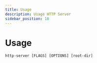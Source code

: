 ```yaml
---
title: Usage
description: Usage HTTP Server
sidebar_position: 10
---
```


# Usage

```
http-server [FLAGS] [OPTIONS] [root-dir]
```